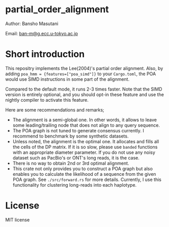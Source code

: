 # partial_order_alignment

Author: Bansho Masutani

Email: ban-m@g.ecc.u-tokyo.ac.jp

# Short introduction

This repositry implements the Lee(2004)'s partial order alignment. Also, by adding `poa_hmm = {features=["poa_simd"]}` to your `Cargo.toml`, the POA would use SIMD instructions in some part of the alignment.

Compared to the default mode, it runs 2-3 times faster. Note that the SIMD version is entirely optional, and you should opt-in these feature and use the nightly compiler to activate this feature.

Here are some recommendations and remarks;

- The alignment is a semi-global one. In other words, it allows to leave some leading/trailing node that does not align to any query sequence.
- The POA graph is not tuned to generate consensus currently. I recommend to benchmark by some synthetic datasets.
- Unless noted, the alignment is the optimal one. It allocates and fills all the cells of the DP matrix. If it is so slow, please use `banded` functions with an appropriate diameter parameter. If you do not use any noisy dataset such as PacBio's or ONT's long reads, it is the case.
- There is no way to obtain 2nd or 3rd optimal alignment. 
- This crate not only provides you to construct a POA graph but also enables you to calculate the likelihood of a sequence from the given POA graph. See `./src/forward.rs` for more details. Currently, I use this functionality for clustering long-reads into each haplotype.

# License

MIT license
